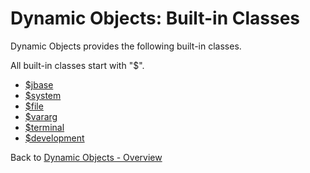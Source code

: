 # Dynamic Objects: Built-in Classes

<PageHeader />

Dynamic Objects provides the following built-in classes.

All built-in classes start with "\$".

- [\$jbase](./../class-$jbase)
- [\$system](./../class-$system)
- [\$file](./../class-$file)
- [\$vararg](./../class-$vararg)
- [\$terminal](./../class-$terminal)
- [\$development](./../class-$development)

Back to [Dynamic Objects - Overview](./../README.md)

<PageFooter />
